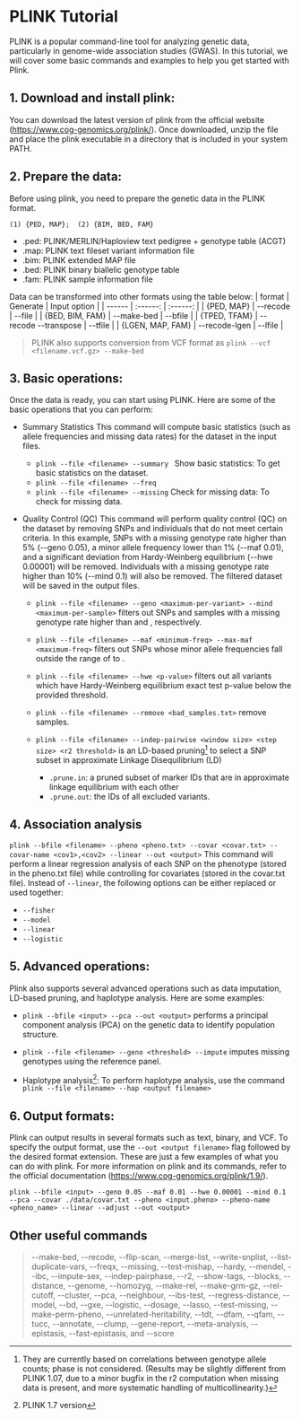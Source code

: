 # PLINK Tutorial
PLINK is a popular command-line tool for analyzing genetic data, particularly in genome-wide association studies (GWAS). In this tutorial, we will cover some basic commands and examples to help you get started with Plink.


## 1. Download and install plink:
You can download the latest version of plink from the official website (https://www.cog-genomics.org/plink/). Once downloaded, unzip the file and place the plink executable in a directory that is included in your system PATH.


## 2. Prepare the data:
Before using plink, you need to prepare the genetic data in the PLINK format.

```(1) {PED, MAP};  (2) {BIM, BED, FAM}```

  - .ped: PLINK/MERLIN/Haploview text pedigree + genotype table (ACGT)
  - .map: PLINK text fileset variant information file
  - .bim: PLINK extended MAP file
  - .bed: PLINK binary biallelic genotype table
  - .fam: PLINK sample information file

Data can be transformed into other formats using the table below:
| format | Generate | Input option |
| ------ | :------: | :------: |
| {PED, MAP} | --recode | --file |
| {BED, BIM, FAM} | --make-bed | --bfile |
| {TPED, TFAM} | --recode --transpose | --tfile |
| {LGEN, MAP, FAM} | --recode-lgen | --lfile |
> PLINK also supports conversion from VCF format as ```plink --vcf <filename.vcf.gz> --make-bed```

## 3. Basic operations:
Once the data is ready, you can start using PLINK. Here are some of the basic operations that you can perform:

- Summary Statistics
This command will compute basic statistics (such as allele frequencies and missing data rates) for the dataset in the input files.
  - ```plink --file <filename> --summary ``` Show basic statistics: To get basic statistics on the dataset.
  - ```plink --file <filename> --freq```
  - ``` plink --file <filename> --missing ``` Check for missing data: To check for missing data.

- Quality Control (QC)
This command will perform quality control (QC) on the dataset by removing SNPs and individuals that do not meet certain criteria. In this example, SNPs with a missing genotype rate higher than 5% (--geno 0.05), a minor allele frequency lower than 1% (--maf 0.01), and a significant deviation from Hardy-Weinberg equilibrium (--hwe 0.00001) will be removed. Individuals with a missing genotype rate higher than 10% (--mind 0.1) will also be removed. The filtered dataset will be saved in the output files.
  - ``` plink --file <filename> --geno <maximum-per-variant> --mind <maximum-per-sample> ``` filters out SNPs and samples with a missing genotype rate higher than <maximum-per-variant> and <maximum-per-sample>, respectively.
  - ``` plink --file <filename> --maf <minimum-freq> --max-maf <maximum-freq> ``` filters out SNPs whose minor allele frequencies fall outside the range of <minimum-freq> to <maximum-freq>.
  - ``` plink --file <filename> --hwe <p-value> ``` filters out all variants which have Hardy-Weinberg equilibrium exact test p-value below the provided threshold.

  - ```plink --file <filename> --remove <bad_samples.txt>``` remove samples.
  
  - ```plink --file <filename> --indep-pairwise <window size> <step size> <r2 threshold>``` is an LD-based pruning[^1] to select a SNP subset in approximate Linkage Disequilibrium (LD)
    - ```.prune.in```: a pruned subset of marker IDs that are in approximate linkage equilibrium with each other
    - ```.prune.out```: the IDs of all excluded variants.
[^1]: They are currently based on correlations between genotype allele counts; phase is not considered. (Results may be slightly different from PLINK 1.07, due to a minor bugfix in the r2 computation when missing data is present, and more systematic handling of multicollinearity.)
  

  
## 4. Association analysis
```plink --bfile <filename> --pheno <pheno.txt> --covar <covar.txt> --covar-name <cov1>,<cov2> --linear --out <output>```
This command will perform a linear regression analysis of each SNP on the phenotype (stored in the pheno.txt file) while controlling for covariates (stored in the covar.txt file). Instead of ```--linear```, the following options can be either replaced or used together:
  - ```--fisher```
  - ```--model```
  - ```--linear```
  - ```--logistic```
  
  
## 5. Advanced operations:
Plink also supports several advanced operations such as data imputation, LD-based pruning, and haplotype analysis. Here are some examples:
  - ```plink --bfile <input> --pca --out <output>``` performs a principal component analysis (PCA) on the genetic data to identify population structure.
- ```plink --file <filename> --geno <threshold> --impute``` imputes missing genotypes using the reference panel.

- Haplotype analysis[^2]: To perform haplotype analysis, use the command ```plink --file <filename> --hap <output filename>```
[^2]: PLINK 1.7 version
  
  
## 6. Output formats:
Plink can output results in several formats such as text, binary, and VCF. To specify the output format, use the ```--out <output filename>``` flag followed by the desired format extension.
These are just a few examples of what you can do with plink. For more information on plink and its commands, refer to the official documentation (https://www.cog-genomics.org/plink/1.9/).

  
  
  

```plink --bfile <input> --geno 0.05 --maf 0.01 --hwe 0.00001 --mind 0.1 --pca --covar ./data/covar.txt --pheno <input.pheno> --pheno-name <pheno_name> --linear --adjust --out <output>```
  

  

  
## Other useful commands

> --make-bed, --recode, --flip-scan, --merge-list, --write-snplist, --list-duplicate-vars, --freqx, --missing, --test-mishap, --hardy, --mendel, --ibc, --impute-sex, --indep-pairphase, --r2, --show-tags, --blocks, --distance, --genome, --homozyg, --make-rel, --make-grm-gz, --rel-cutoff, --cluster, --pca, --neighbour, --ibs-test, --regress-distance, --model, --bd, --gxe, --logistic, --dosage, --lasso, --test-missing, --make-perm-pheno, --unrelated-heritability, --tdt, --dfam, --qfam, --tucc, --annotate, --clump, --gene-report, --meta-analysis, --epistasis, --fast-epistasis, and --score
